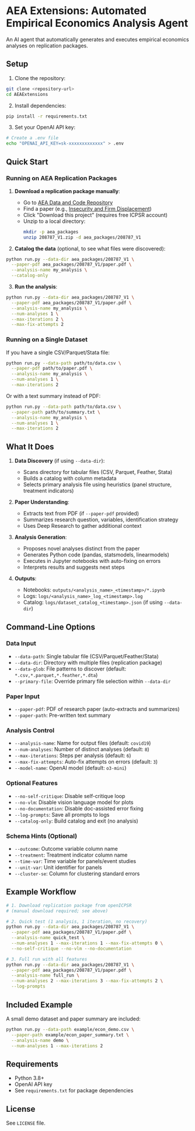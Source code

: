 # AEA Extensions: Automated Empirical Economics Analysis Agent

An AI agent that automatically generates and executes empirical economics analyses on replication packages.

## Setup

1. Clone the repository:
```bash
git clone <repository-url>
cd AEAExtensions
```

2. Install dependencies:
```bash
pip install -r requirements.txt
```

3. Set your OpenAI API key:
```bash
# Create a .env file
echo "OPENAI_API_KEY=sk-xxxxxxxxxxxxx" > .env
```

## Quick Start

### Running on AEA Replication Packages

1. **Download a replication package manually**:
   - Go to [AEA Data and Code Repository](https://www.aeaweb.org/journals/datasets)
   - Find a paper (e.g., [Insecurity and Firm Displacement](https://www.openicpsr.org/openicpsr/project/208787/version/V1/view))
   - Click "Download this project" (requires free ICPSR account)
   - Unzip to a local directory:
     ```bash
     mkdir -p aea_packages
     unzip 208787_V1.zip -d aea_packages/208787_V1
     ```

2. **Catalog the data** (optional, to see what files were discovered):
```bash
python run.py --data-dir aea_packages/208787_V1 \
  --paper-pdf aea_packages/208787_V1/paper.pdf \
  --analysis-name my_analysis \
  --catalog-only
```

3. **Run the analysis**:
```bash
python run.py --data-dir aea_packages/208787_V1 \
  --paper-pdf aea_packages/208787_V1/paper.pdf \
  --analysis-name my_analysis \
  --num-analyses 1 \
  --max-iterations 2 \
  --max-fix-attempts 2
```

### Running on a Single Dataset

If you have a single CSV/Parquet/Stata file:

```bash
python run.py --data-path path/to/data.csv \
  --paper-pdf path/to/paper.pdf \
  --analysis-name my_analysis \
  --num-analyses 1 \
  --max-iterations 2
```

Or with a text summary instead of PDF:
```bash
python run.py --data-path path/to/data.csv \
  --paper-path path/to/summary.txt \
  --analysis-name my_analysis \
  --num-analyses 1 \
  --max-iterations 2
```

## What It Does

1. **Data Discovery** (if using `--data-dir`):
   - Scans directory for tabular files (CSV, Parquet, Feather, Stata)
   - Builds a catalog with column metadata
   - Selects primary analysis file using heuristics (panel structure, treatment indicators)

2. **Paper Understanding**:
   - Extracts text from PDF (if `--paper-pdf` provided)
   - Summarizes research question, variables, identification strategy
   - Uses Deep Research to gather additional context

3. **Analysis Generation**:
   - Proposes novel analyses distinct from the paper
   - Generates Python code (pandas, statsmodels, linearmodels)
   - Executes in Jupyter notebooks with auto-fixing on errors
   - Interprets results and suggests next steps

4. **Outputs**:
   - Notebooks: `outputs/<analysis_name>_<timestamp>/*.ipynb`
   - Logs: `logs/<analysis_name>_log_<timestamp>.log`
   - Catalog: `logs/dataset_catalog_<timestamp>.json` (if using `--data-dir`)

## Command-Line Options

### Data Input
- `--data-path`: Single tabular file (CSV/Parquet/Feather/Stata)
- `--data-dir`: Directory with multiple files (replication package)
- `--data-glob`: File patterns to discover (default: `*.csv,*.parquet,*.feather,*.dta`)
- `--primary-file`: Override primary file selection within `--data-dir`

### Paper Input
- `--paper-pdf`: PDF of research paper (auto-extracts and summarizes)
- `--paper-path`: Pre-written text summary

### Analysis Control
- `--analysis-name`: Name for output files (default: `covid19`)
- `--num-analyses`: Number of distinct analyses (default: `8`)
- `--max-iterations`: Steps per analysis (default: `6`)
- `--max-fix-attempts`: Auto-fix attempts on errors (default: `3`)
- `--model-name`: OpenAI model (default: `o3-mini`)

### Optional Features
- `--no-self-critique`: Disable self-critique loop
- `--no-vlm`: Disable vision language model for plots
- `--no-documentation`: Disable doc-assisted error fixing
- `--log-prompts`: Save all prompts to logs
- `--catalog-only`: Build catalog and exit (no analysis)

### Schema Hints (Optional)
- `--outcome`: Outcome variable column name
- `--treatment`: Treatment indicator column name
- `--time-var`: Time variable for panels/event studies
- `--unit-var`: Unit identifier for panels
- `--cluster-se`: Column for clustering standard errors

## Example Workflow

```bash
# 1. Download replication package from openICPSR
# (manual download required; see above)

# 2. Quick test (1 analysis, 1 iteration, no recovery)
python run.py --data-dir aea_packages/208787_V1 \
  --paper-pdf aea_packages/208787_V1/paper.pdf \
  --analysis-name quick_test \
  --num-analyses 1 --max-iterations 1 --max-fix-attempts 0 \
  --no-self-critique --no-vlm --no-documentation

# 3. Full run with all features
python run.py --data-dir aea_packages/208787_V1 \
  --paper-pdf aea_packages/208787_V1/paper.pdf \
  --analysis-name full_run \
  --num-analyses 2 --max-iterations 3 --max-fix-attempts 2 \
  --log-prompts
```

## Included Example

A small demo dataset and paper summary are included:

```bash
python run.py --data-path example/econ_demo.csv \
  --paper-path example/econ_paper_summary.txt \
  --analysis-name demo \
  --num-analyses 1 --max-iterations 2
```

## Requirements

- Python 3.8+
- OpenAI API key
- See `requirements.txt` for package dependencies

## License

See `LICENSE` file.
